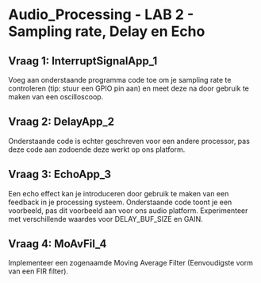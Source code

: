 # Audio_Processing - LAB 2 - Sampling rate, Delay en Echo
## Vraag 1: InterruptSignalApp_1
Voeg aan onderstaande programma code toe om je sampling rate te controleren (tip: stuur een GPIO pin aan) en meet deze na door gebruik te maken van een oscilloscoop. 
## Vraag 2: DelayApp_2
Onderstaande code is echter geschreven voor een andere processor, pas deze code aan zodoende deze werkt op ons platform. 

## Vraag 3: EchoApp_3
Een echo effect kan je introduceren door gebruik te maken van een feedback in je processing systeem. Onderstaande code toont je een voorbeeld, pas dit voorbeeld aan voor ons audio platform. Experimenteer met verschillende waardes voor DELAY_BUF_SIZE en GAIN. 

## Vraag 4: MoAvFil_4
Implementeer een zogenaamde Moving Average Filter (Eenvoudigste vorm van een FIR filter). 
